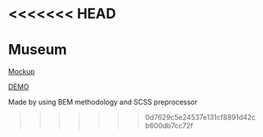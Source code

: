 <<<<<<< HEAD
=======
# Museum

[Mockup](https://www.figma.com/file/cRBCqE06cDrY3s4jX7h3iY/%D0%9D%D0%90%D0%9C%D0%A3-(Edit)?node-id=0%3A1)

[DEMO](https://bogdandobak.github.io/MuseumUa/)

Made by using BEM methodology and SCSS preprocessor
>>>>>>> 0d7629c5e24537e131cf8891d42cb600db7cc72f
